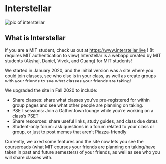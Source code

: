 # Interstellar


![pic of interstellar](https://i.imgur.com/SyNU3iq.png)
## What is Interstellar

If you are a MIT student, check us out at https://www.interstellar.live ! (It requires MIT authentication to view)
Interstellar is a webapp created by MIT students (Akshaj, Daniel, Vivek, and Guang) for MIT students!

We started in January 2020, and the initial version was a site where you could join classes, see who else is in your class, as well as create groups with your friends to see what classes your friends are taking!

We upgraded the site in Fall 2020 to include:

- Share classes: share what classes you’ve pre-registered for within group pages and see what other people are planning on taking.
- PSET sessions:  Join a Gather.town lounge while you’re working on a class’s PSET
- Share resources: share useful links, study guides, and class due dates
- Student-only forum: ask questions in a forum related to your class or group, or just to post memes that aren’t Piazza-friendly

Currently, we axed some features and the site now lets you see the courseroads (what MIT courses your friends are planning on taking/have taken in past and future semesters) of your friends, as well as see who you will share classes with. 

